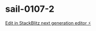 # sail-0107-2

[Edit in StackBlitz next generation editor ⚡️](https://stackblitz.com/~/github.com/haihoangtran-dev/sail-0107-2)